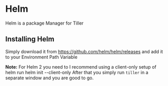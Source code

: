 # Helm

Helm is a package Manager for Tiller

## Installing Helm

Simply download it from https://github.com/helm/helm/releases and add it to your Environment Path Variable

**Note:**
For Helm 2 you need to I recommend using a client-only setup of helm run helm init --client-only
After that you simply run `tiller` in a separate window and you are good to go.
